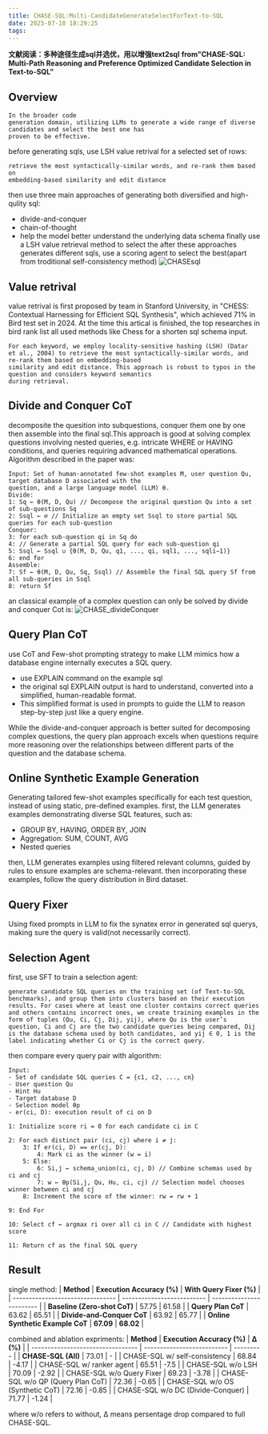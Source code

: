 ```yaml
---
title: CHASE-SQL:Multi-CandidateGenerateSelectForText-to-SQL
date: 2025-07-10 18:29:25
tags:
---
```

**文献阅读：多种途径生成sql并选优，用以增强text2sql**
**from"CHASE-SQL: Multi-Path Reasoning and Preference Optimized Candidate Selection in Text-to-SQL"**
## Overview
```
In the broader code
generation domain, utilizing LLMs to generate a wide range of diverse candidates and select the best one has
proven to be effective.
```

before generating sqls, use LSH value retrival for a selected set of rows:
```
retrieve the most syntactically-similar words, and re-rank them based on 
embedding-based similarity and edit distance
```
then use three main approaches of generating both diversified and high-qulity sql:
-  divide-and-conquer
-  chain-of-thought
-  help the model better understand the underlying data schema 
finally use a LSH value retrieval method to select the  after these approaches generates different sqls, use a scoring agent to select the best(apart from troditional self-consistency method)
![CHASEsql](/images/CHASEsql.png)
## Value retrival
value retrival is first proposed by team in Stanford University, in "CHESS: Contextual Harnessing for Efficient SQL Synthesis", which achieved 71% in Bird test set in 2024. At the time this artical is finished, the top researches in bird rank list all used methods like Chess for a shorten sql schema input.
```
For each keyword, we employ locality-sensitive hashing (LSH) (Datar
et al., 2004) to retrieve the most syntactically-similar words, and re-rank them based on embedding-based
similarity and edit distance. This approach is robust to typos in the question and considers keyword semantics
during retrieval.
```
## Divide and Conquer CoT
decomposite the quesition into subquestions, conquer them one by one then assemble into the final sql.This approach is good at solving complex questions involving nested queries, e.g. intricate WHERE or HAVING conditions, and queries requiring advanced mathematical operations.
Algorithm described in the paper was:
```
Input: Set of human-annotated few-shot examples M, user question Qu, target database D associated with the
question, and a large language model (LLM) θ.
Divide:
1: Sq ← θ(M, D, Qu) // Decompose the original question Qu into a set of sub-questions Sq
2: Ssql ← ∅ // Initialize an empty set Ssql to store partial SQL queries for each sub-question
Conquer:
3: for each sub-question qi in Sq do
4: // Generate a partial SQL query for each sub-question qi
5: Ssql ← Ssql ∪ {θ(M, D, Qu, q1, ..., qi, sql1, ..., sqli−1)}
6: end for
Assemble:
7: Sf ← θ(M, D, Qu, Sq, Ssql) // Assemble the final SQL query Sf from all sub-queries in Ssql
8: return Sf
```
an classical example of a complex question can only be solved by divide and conquer Cot is:
![CHASE_divideConquer](/images/CHASE_divideConquer.png)
## Query Plan CoT
use CoT and Few-shot prompting strategy to make LLM mimics how a database engine internally executes a SQL query.
- use EXPLAIN command on the example sql
- the original sql EXPLAIN output is hard to understand, converted into a simplified, human-readable format.
- This simplified format is used in prompts to guide the LLM to reason step-by-step just like a query engine.

While the divide-and-conquer approach is better suited for decomposing complex questions, the query plan approach excels when questions require more reasoning over the relationships between different parts of the question and the database schema.
## Online Synthetic Example Generation
Generating tailored few-shot examples specifically for each test question, instead of using static, pre-defined examples.
first, the LLM generates examples demonstrating diverse SQL features, such as:
- GROUP BY, HAVING, ORDER BY, JOIN
- Aggregation: SUM, COUNT, AVG
- Nested queries

then, LLM generates examples using filtered relevant columns, guided by rules to ensure examples are schema-relevant.
then incorporating these examples, follow the query distribution in Bird dataset.
## Query Fixer
Using fixed prompts in LLM to fix the synatex error in generated sql querys, making sure the query is valid(not necessarily correct).
## Selection Agent
first, use SFT to train a selection agent:
```
generate candidate SQL queries on the training set (of Text-to-SQL benchmarks), and group them into clusters based on their execution results. For cases where at least one cluster contains correct queries and others contains incorrect ones, we create training examples in the form of tuples (Qu, Ci, Cj, Dij, yij), where Qu is the user’s question, Ci and Cj are the two candidate queries being compared, Dij is the database schema used by both candidates, and yij ∈ 0, 1 is the label indicating whether Ci or Cj is the correct query.
```
then compare every query pair with algorithm:
```
Input: 
- Set of candidate SQL queries C = {c1, c2, ..., cn}
- User question Qu
- Hint Hu
- Target database D
- Selection model θp
- er(ci, D): execution result of ci on D

1: Initialize score ri = 0 for each candidate ci in C

2: For each distinct pair (ci, cj) where i ≠ j:
    3: If er(ci, D) == er(cj, D): 
        4: Mark ci as the winner (w = i)
    5: Else:
        6: Si,j ← schema_union(ci, cj, D) // Combine schemas used by ci and cj
        7: w ← θp(Si,j, Qu, Hu, ci, cj) // Selection model chooses winner between ci and cj
    8: Increment the score of the winner: rw = rw + 1

9: End For

10: Select cf ← argmax ri over all ci in C // Candidate with highest score

11: Return cf as the final SQL query
```
## Result

single method:
| **Method**                       | **Execution Accuracy (%)** | **With Query Fixer (%)** |
| -------------------------------- | -------------------------- | ------------------------ |
| **Baseline (Zero-shot CoT)**     | 57.75                      | 61.58                    |
| **Query Plan CoT**               | 63.62                      | 65.51                    |
| **Divide-and-Conquer CoT**       | 63.92                      | 65.77                    |
| **Online Synthetic Example CoT** | **67.09**                  | **68.02**                |


combined and ablation expriments:
| **Method**                        | **Execution Accuracy (%)** | **Δ (%)** |
| --------------------------------- | -------------------------- | --------- |
| **CHASE-SQL (All)**               | 73.01                      | -         |
| CHASE-SQL w/ self-consistency     | 68.84                      | -4.17     |
| CHASE-SQL w/ ranker agent         | 65.51                      | -7.5      |
| CHASE-SQL w/o LSH                 | 70.09                      | -2.92     |
| CHASE-SQL w/o Query Fixer         | 69.23                      | -3.78     |
| CHASE-SQL w/o QP (Query Plan CoT) | 72.36                      | -0.65     |
| CHASE-SQL w/o OS (Synthetic CoT)  | 72.16                      | -0.85     |
| CHASE-SQL w/o DC (Divide-Conquer) | 71.77                      | -1.24     |

where w/o refers to without, Δ means persentage drop compared to full CHASE-SQL.